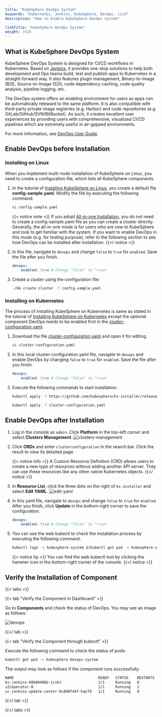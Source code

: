 ```yaml
---
title: "KubeSphere DevOps System"
keywords: "Kubernetes, Jenkins, KubeSphere, DevOps, cicd"
description: "How to Enable KubeSphere DevOps System"

linkTitle: "KubeSphere DevOps System"
weight: 3520
---
```


## What is KubeSphere DevOps System

KubeSphere DevOps System is designed for CI/CD workflows in Kubernetes. Based on [Jenkins](https://jenkins.io/), it provides one-stop solutions to help both development and Ops teams build, test and publish apps to Kubernetes in a straight-forward way. It also features plugin management, Binary-to-Image (B2I), Source-to-Image (S2I), code dependency caching, code quality analysis, pipeline logging, etc.

The DevOps system offers an enabling environment for users as apps can be automatically released to the same platform. It is also compatible with third-party private image registries (e.g. Harbor) and code repositories (e.g. GitLab/GitHub/SVN/BitBucket). As such, it creates excellent user experiences by providing users with comprehensive, visualized CI/CD pipelines which are extremely useful in air-gapped environments.

For more information, see [DevOps User Guide](../../devops-user-guide/).

## Enable DevOps before Installation

### Installing on Linux

When you implement multi-node installation of KubeSphere on Linux, you need to create a configuration file, which lists all KubeSphere components.

1. In the tutorial of [Installing KubeSphere on Linux](../../installing-on-linux/introduction/multioverview/), you create a default file **config-sample.yaml**. Modify the file by executing the following command:

    ```bash
    vi config-sample.yaml
    ```

    {{< notice note >}}
If you adopt [All-in-one Installation](../../quick-start/all-in-one-on-linux/), you do not need to create a config-sample.yaml file as you can create a cluster directly. Generally, the all-in-one mode is for users who are new to KubeSphere and look to get familiar with the system. If you want to enable DevOps in this mode (e.g. for testing purpose), refer to the following section to see how DevOps can be installed after installation.
    {{</ notice >}}

2. In this file, navigate to `devops` and change `false` to `true` for `enabled`. Save the file after you finish.

    ```yaml
    devops:
        enabled: true # Change "false" to "true"
    ```

3. Create a cluster using the configuration file:

    ```bash
    ./kk create cluster -f config-sample.yaml
    ```

### **Installing on Kubernetes**

The process of installing KubeSphere on Kubernetes is same as stated in the tutorial of [Installing KubeSphere on Kubernetes](../../installing-on-kubernetes/introduction/overview/) except the optional component DevOps needs to be enabled first in the [cluster-configuration.yaml](https://github.com/kubesphere/ks-installer/releases/download/v3.0.0/cluster-configuration.yaml).

1. Download the file [cluster-configuration.yaml](https://github.com/kubesphere/ks-installer/releases/download/v3.0.0/cluster-configuration.yaml) and open it for editing.

    ```bash
    vi cluster-configuration.yaml
    ```

2. In this local cluster-configuration.yaml file, navigate to `devops` and enable DevOps by changing `false` to `true` for `enabled`. Save the file after you finish.

    ```yaml
    devops:
        enabled: true # Change "false" to "true"
    ```

3. Execute the following commands to start installation:

    ```bash
    kubectl apply -f https://github.com/kubesphere/ks-installer/releases/download/v3.0.0/kubesphere-installer.yaml

    kubectl apply -f cluster-configuration.yaml
    ```

## Enable DevOps after Installation

1. Log in the console as `admin`. Click **Platform** in the top-left corner and select **Clusters Management**.
    ![clusters-management](https://ap3.qingstor.com/kubesphere-website/docs/20200828111130.png)

2. Click **CRDs** and enter `clusterconfiguration` in the search bar. Click the result to view its detailed page.

    {{< notice info >}}
A Custom Resource Definition (CRD) allows users to create a new type of resources without adding another API server. They can use these resources like any other native Kubernetes objects.
    {{</ notice >}}

3. In **Resource List**, click the three dots on the right of `ks-installer` and select **Edit YAML**.
    ![edit-yaml](https://ap3.qingstor.com/kubesphere-website/docs/20200827182002.png)

4. In this yaml file, navigate to `devops` and change `false` to `true` for `enabled`. After you finish, click **Update** in the bottom-right corner to save the configuration.

    ```yaml
    devops:
        enabled: true # Change "false" to "true"
    ```

5. You can use the web kubectl to check the installation process by executing the following command:

    ```bash
    kubectl logs -n kubesphere-system $(kubectl get pod -n kubesphere-system -l app=ks-install -o jsonpath='{.items[0].metadata.name}') -f
    ```

    {{< notice tip >}}
You can find the web kubectl tool by clicking the hammer icon in the bottom-right corner of the console.
    {{</ notice >}}

## Verify the Installation of Component

{{< tabs >}}

{{< tab "Verify the Component in Dashboard" >}}

Go to **Components** and check the status of DevOps. You may see an image as follows:

![devops](https://ap3.qingstor.com/kubesphere-website/docs/20200829125245.png)

{{</ tab >}}

{{< tab "Verify the Component through kubectl" >}}

Execute the following command to check the status of pods:

```bash
kubectl get pod -n kubesphere-devops-system
```

The output may look as follows if the component runs successfully:

```bash
NAME                                       READY   STATUS    RESTARTS   AGE
ks-jenkins-68b8949bb-jcvkt                 1/1     Running   0          1h3m
s2ioperator-0                              1/1     Running   1          1h3m
uc-jenkins-update-center-8c898f44f-hqv78   1/1     Running   0          1h14m
```

{{</ tab >}}

{{</ tabs >}}
